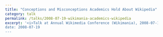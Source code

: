 ```yaml
---
title: "Conceptions and Misconceptions Academics Hold About Wikipedia"
category: talk
permalink: /talks/2008-07-19-wikimania-academics-wikipedia
excerpt: '<i>Talk at Annual Wikimedia Conference (Wikimania), 2008-07-19</i><br/>
date: 2008-07-19
---
```

